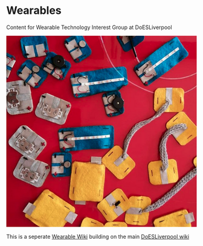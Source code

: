 # Wearables

Content for Wearable Technology Interest Group at DoESLiverpool

![Wearable Modules by Laura Pullig](./img/WearbleTech.png)


This is a seperate [Wearable Wiki](https://github.com/DoESLiverpool/wearables/wiki) building on the main [DoESLiverpool wiki](https://github.com/DoESLiverpool/somebody-should/wiki)
